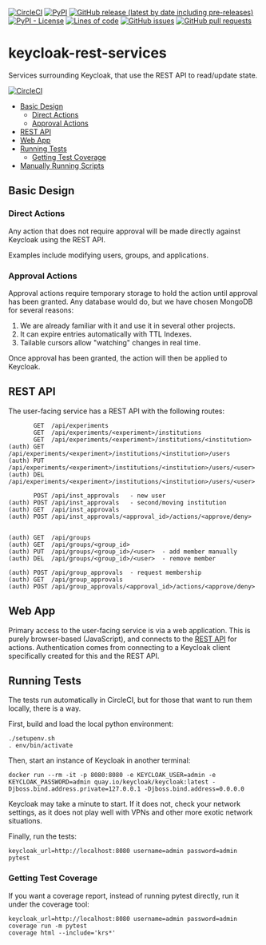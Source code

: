 <!--- Top of README Badges (automated) --->
[![CircleCI](https://img.shields.io/circleci/build/github/WIPACrepo/user-management)](https://app.circleci.com/pipelines/github/WIPACrepo/user-management?branch=main&filter=all) [![PyPI](https://img.shields.io/pypi/v/wipac-user-management)](https://pypi.org/project/wipac-user-management/) [![GitHub release (latest by date including pre-releases)](https://img.shields.io/github/v/release/WIPACrepo/user-management?include_prereleases)](https://github.com/WIPACrepo/user-management/) [![PyPI - License](https://img.shields.io/pypi/l/wipac-user-management)](https://github.com/WIPACrepo/user-management/blob/main/LICENSE) [![Lines of code](https://img.shields.io/tokei/lines/github/WIPACrepo/user-management)](https://github.com/WIPACrepo/user-management/) [![GitHub issues](https://img.shields.io/github/issues/WIPACrepo/user-management)](https://github.com/WIPACrepo/user-management/issues?q=is%3Aissue+sort%3Aupdated-desc+is%3Aopen) [![GitHub pull requests](https://img.shields.io/github/issues-pr/WIPACrepo/user-management)](https://github.com/WIPACrepo/user-management/pulls?q=is%3Apr+sort%3Aupdated-desc+is%3Aopen) 
<!--- End of README Badges (automated) --->
# keycloak-rest-services
Services surrounding Keycloak, that use the REST API to read/update state.

[![CircleCI](https://circleci.com/gh/WIPACrepo/keycloak-rest-services.svg?style=svg&circle-token=87c420d0b5ba0dffb28337618e7cf0df7a905bf8)](https://circleci.com/gh/WIPACrepo/keycloak-rest-services)

* [Basic Design](#basic-design)
  + [Direct Actions](#direct-actions)
  + [Approval Actions](#approval-actions)
* [REST API](#rest-api)
* [Web App](#web-app)
* [Running Tests](#running-tests)
  + [Getting Test Coverage](#getting-test-coverage)
* [Manually Running Scripts](#manually-running-scripts)

## Basic Design

### Direct Actions

Any action that does not require approval will be made directly against
Keycloak using the REST API.

Examples include modifying users, groups, and applications.

### Approval Actions

Approval actions require temporary storage to hold the action until approval
has been granted. Any database would do, but we have chosen MongoDB for
several reasons:

1. We are already familiar with it and use it in several other projects.
2. It can expire entries automatically with TTL Indexes.
3. Tailable cursors allow "watching" changes in real time.

Once approval has been granted, the action will then be applied to Keycloak.

## REST API

The user-facing service has a REST API with the following routes:

           GET  /api/experiments
           GET  /api/experiments/<experiment>/institutions
           GET  /api/experiments/<experiment>/institutions/<institution>
    (auth) GET  /api/experiments/<experiment>/institutions/<institution>/users
    (auth) PUT  /api/experiments/<experiment>/institutions/<institution>/users/<user>
    (auth) DEL  /api/experiments/<experiment>/institutions/<institution>/users/<user>

           POST /api/inst_approvals   - new user
    (auth) POST /api/inst_approvals   - second/moving institution
    (auth) GET  /api/inst_approvals
    (auth) POST /api/inst_approvals/<approval_id>/actions/<approve/deny>


    (auth) GET  /api/groups
    (auth) GET  /api/groups/<group_id>
    (auth) PUT  /api/groups/<group_id>/<user>  - add member manually
    (auth) DEL  /api/groups/<group_id>/<user>  - remove member

    (auth) POST /api/group_approvals  - request membership
    (auth) GET  /api/group_approvals
    (auth) POST /api/group_approvals/<approval_id>/actions/<approve/deny>

## Web App

Primary access to the user-facing service is via a web application.
This is purely browser-based (JavaScript), and connects to the
[REST API](#rest-api) for actions. Authentication comes from connecting
to a Keycloak client specifically created for this and the REST API.

## Running Tests

The tests run automatically in CircleCI, but for those that want to run them
locally, there is a way.

First, build and load the local python environment:

    ./setupenv.sh
    . env/bin/activate

Then, start an instance of Keycloak in another terminal:

    docker run --rm -it -p 8080:8080 -e KEYCLOAK_USER=admin -e KEYCLOAK_PASSWORD=admin quay.io/keycloak/keycloak:latest -Djboss.bind.address.private=127.0.0.1 -Djboss.bind.address=0.0.0.0

Keycloak may take a minute to start. If it does not, check your network settings,
as it does not play well with VPNs and other more exotic network situations.

Finally, run the tests:

    keycloak_url=http://localhost:8080 username=admin password=admin pytest

### Getting Test Coverage

If you want a coverage report, instead of running pytest directly, run it
under the coverage tool:

    keycloak_url=http://localhost:8080 username=admin password=admin coverage run -m pytest
    coverage html --include='krs*'
